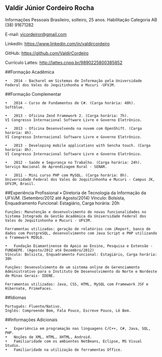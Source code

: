 ## Valdir Júnior Cordeiro Rocha
Informações Pessoais
Brasileiro, solteiro, 25 anos.
Habilitação Categoria AB
(38) 91671282

E-mail: vjcordeiror@gmail.com

LinkedIn: https://www.linkedin.com/in/valdircordeiro

GitHub: https://github.com/ValdirCordeiro

Currículo Lattes: http://lattes.cnpq.br/9890225800385852

##Formação Acadêmica

	•	2014 - Bacharel em Sistemas de Informação pela Universidade Federal dos Vales do Jequitinhonha e Mucuri -UFVJM.

##Formação Complementar

	•	2014 – Curso de Fundamentos de C#. (Carga horária: 40h). 
	Softblue.

	•	2013 - Oficina Zend Framework 2. (Carga horária: 7h). 
	VI Congresso Internacional Software Livre e Governo Eletrônico.

	•	2013 - Oficina Desenvolvendo na nuvem com OpenShift. (Carga horária: 4h). 
	VI Congresso Internacional Software Livre e Governo Eletrônico.

	•	2013 - Developing mobile applications with Sencha touch. (Carga horária: 8h). 
	VI Congresso Internacional Software Livre e Governo Eletrônico.

	•	2012 - Saúde e Segurança no Trabalho. (Carga horária: 24h). 
	Serviço Nacional de Aprendizagem Rural - SENAR.

	•	2011 - Mini curso PHP com MySQL. (Carga horária: 8h). 
	Universidade Federal dos Vales do Jequitinhonha e Mucuri - Campus JK, UFVJM, Brasil.


##Experiência Profissional
	•	Diretoria de Tecnologia da Informação da UFVJM. (Setembro/2012 até Agosto/2014) 
	Vínculo: Bolsista, Enquadramento Funcional: Estagiário, Carga horária: 20h 

	Funções: Manutenção e desenvolvimento de novas funcionalidades no Sistema Integrado de Gestão Acadêmica da Universidade Federal dos Vales do Jequitinhonha e Mucuri - UFVJM.
		
	Ferramentas utilizadas: geração de relatórios com iReport, banco de dados com PostgreSQL, desenvolvimento com Java Script e PHP utilizando o framework MIOLO.

	•	Fundação Diamantinense de Apoio ao Ensino, Pesquisa e Extensão - FUNDAEPE. (Agosto/2012 até Dezembro/2012) 
	Vínculo: Bolsista, Enquadramento Funcional: Estagiário, Carga horária: 30h 

	Funções: Desenvolvimento de um sistema online de Gerenciamento Administrativo para o Instituto De Desenvolvimento do Norte e Nordeste de Minas Gerais- IDENE.

	Ferramentas utilizadas: Java, CSS, HTML, MySQL com Framework JSF e Hibernate, PrimeFaces.

##Idiomas
	
	Português: Fluente/Nativo.
	Inglês: Compreende Bem, Fala Pouco, Escreve Pouco, Lê Bem.

##Informações Adicionais

	•	Experiência em programação nas linguagens C/C++, C#, Java, SQL, PHP.
	•	Noções de XML, HTML, XHTML, Android.
	•	Familiaridade com os ambientes NetBeans, Eclipse, MS Visual Studio.
	•	Familiaridade na utilização de ferramentas Office.


